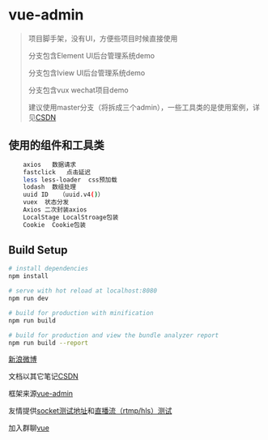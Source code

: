 # vue-admin
> 项目脚手架，没有UI，方便些项目时候直接使用
>
> 分支包含Element UI后台管理系统demo
>
> 分支包含Iview UI后台管理系统demo
>
> 分支包含vux wechat项目demo
>
> 建议使用master分支（将拆成三个admin），一些工具类的是使用案例，详见[CSDN](https://blog.csdn.net/u013216976)
## 使用的组件和工具类
``` bash
    axios   数据请求
    fastclick   点击延迟
    less less-loader  css预加载
    lodash  数组处理
    uuid ID   （uuid.v4()）
    vuex  状态分发
    Axios 二次封装axios
    LocalStage LocalStroage包装
    Cookie  Cookie包装
```
## Build Setup

``` bash
# install dependencies
npm install

# serve with hot reload at localhost:8080
npm run dev

# build for production with minification
npm run build

# build for production and view the bundle analyzer report
npm run build --report
```

[新浪微博](http://weibo.com/818qizai898)

文档以其它笔记[CSDN](https://blog.csdn.net/u013216976)

框架来源[vue-admin](https://github.com/Apache-Ra/vue-admin.git)

友情提供[socket测试地址](http://www.omyall.cn/socket/)和[直播流（rtmp/hls）测试](http://www.omyall.cn/live/)

加入群聊[vue](https://jq.qq.com/?_wv=1027&k=5Yz7hvq)
